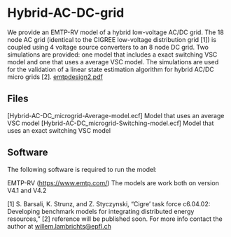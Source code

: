 # Hybrid-AC-DC-grid

We provide an EMTP-RV model of a hybrid low-voltage AC/DC grid. The 18 node AC grid (identical to the CIGREE low-voltage distribution grid [1]) is coupled using 4 voltage source converters to an 8 node DC grid. Two simulations are provided: one model that includes a exact switching VSC model and one that uses a average VSC model. The simulations are used for the validation of a linear state estimation algorithm for hybrid AC/DC micro grids [2].
[emtpdesign2.pdf](https://github.com/DESL-EPFL/Hybrid-AC-DC-grid/files/7829160/emtpdesign2.pdf)

## Files

[Hybrid-AC-DC_microgrid-Average-model.ecf] Model that uses an average VSC model
[Hybrid-AC-DC_microgrid-Switching-model.ecf] Model that uses an exact switching VSC model


## Software
The following software is required to run the model:

EMTP-RV (https://www.emtp.com/) The models are work both on version V4.1 and V4.2 


[1] S. Barsali, K. Strunz, and Z. Styczynski, “Cigre’ task force c6.04.02: Developing benchmark models for integrating distributed energy resources,”
[2] reference will be published soon. For more info contact the author at willem.lambrichts@epfl.ch

